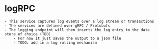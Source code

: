# logRPC

    - This service captures log events over a log stream or transactions
    - The services are defined over gRPC / Protobufs
    - The logging endpoint will then inserts the log entry to the data store of choice (TBD)
        - For now it just saves the output to a json file
        - TODO: add in a log rolling mechanism

<!-- <a href="https://imgflip.com/i/48xkh5"><img src="https://i.imgflip.com/48xkh5.jpg" title="made at imgflip.com"/></a><div><a href="https://imgflip.com/memegenerator">from Imgflip Meme Generator</a></div> -->
